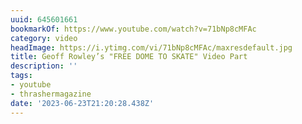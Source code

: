 ```yaml
---
uuid: 645601661
bookmarkOf: https://www.youtube.com/watch?v=71bNp8cMFAc
category: video
headImage: https://i.ytimg.com/vi/71bNp8cMFAc/maxresdefault.jpg
title: Geoff Rowley’s "FREE DOME TO SKATE" Video Part
description: ''
tags:
- youtube
- thrashermagazine
date: '2023-06-23T21:20:28.438Z'
---
```



